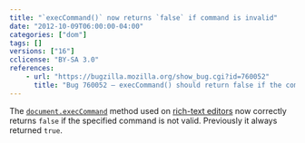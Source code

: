```yaml
---
title: "`execCommand()` now returns `false` if command is invalid"
date: "2012-10-09T06:00:00-04:00"
categories: ["dom"]
tags: []
versions: ["16"]
cclicense: "BY-SA 3.0"
references:
    - url: "https://bugzilla.mozilla.org/show_bug.cgi?id=760052"
      title: "Bug 760052 – execCommand() should return false if the command isn’t enabled"
---
```

The [`document.execCommand`](https://developer.mozilla.org/docs/Web/API/document/execCommand) method used on [rich-text editors](https://developer.mozilla.org/docs/Rich-Text_Editing_in_Mozilla) now correctly returns `false` if the specified command is not valid. Previously it always returned `true`.
